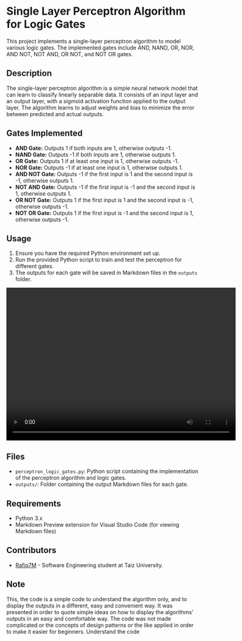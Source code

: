 # Single Layer Perceptron Algorithm for Logic Gates

This project implements a single-layer perceptron algorithm to model various logic gates. The implemented gates include AND, NAND, OR, NOR, AND NOT, NOT AND, OR NOT, and NOT OR gates.

## Description

The single-layer perceptron algorithm is a simple neural network model that can learn to classify linearly separable data. It consists of an input layer and an output layer, with a sigmoid activation function applied to the output layer. The algorithm learns to adjust weights and bias to minimize the error between predicted and actual outputs.

## Gates Implemented

- **AND Gate:** Outputs 1 if both inputs are 1, otherwise outputs -1.
- **NAND Gate:** Outputs -1 if both inputs are 1, otherwise outputs 1.
- **OR Gate:** Outputs 1 if at least one input is 1, otherwise outputs -1.
- **NOR Gate:** Outputs -1 if at least one input is 1, otherwise outputs 1.
- **AND NOT Gate:** Outputs -1 if the first input is 1 and the second input is -1, otherwise outputs 1.
- **NOT AND Gate:** Outputs -1 if the first input is -1 and the second input is 1, otherwise outputs 1.
- **OR NOT Gate:** Outputs 1 if the first input is 1 and the second input is -1, otherwise outputs -1.
- **NOT OR Gate:** Outputs 1 if the first input is -1 and the second input is 1, otherwise outputs -1.

## Usage

1. Ensure you have the required Python environment set up.
2. Run the provided Python script to train and test the perceptron for different gates.
3. The outputs for each gate will be saved in Markdown files in the `outputs` folder.

<video width="600" height="400" controls>
  <source src="video_description.mp4" type="video/mp4">
  Your browser does not support the video tag.
</video>

## Files

- `perceptron_logic_gates.py`: Python script containing the implementation of the perceptron algorithm and logic gates.
- `outputs/`: Folder containing the output Markdown files for each gate.

## Requirements

- Python 3.x
- Markdown Preview extension for Visual Studio Code (for viewing Markdown files)

## Contributors

- [Rafiq7M](https://github.com/Rafiq7M) - Software Engineering student at Taiz University.

## Note
This, the code is a simple code to understand the algorithm only, and to display the outputs in a different, easy and convenient way. It was presented in order to quote simple ideas on how to display the algorithms’ outputs in an easy and comfortable way. The code was not made complicated or the concepts of design patterns or the like applied in order to make it easier for beginners. Understand the code